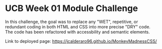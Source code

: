 # UCB Week 01 Module Challenge

In this challenge, the goal was to replace any "WET", repetitive, or redundant coding in both HTML and CSS into more precise "DRY" code. 
The code has been refactored with accessbility and semantic elements. 

Link to deployed page: https://jcalderaro96.github.io/MonkeyMadnessCSS/
